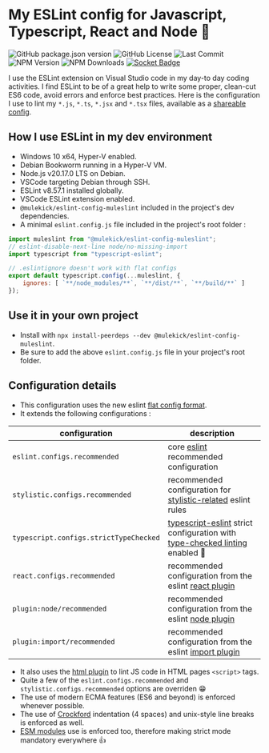 # My ESLint config for Javascript, Typescript, React and Node 🚀

![GitHub package.json version](https://img.shields.io/github/package-json/v/mulekick/muleslint)
![GitHub License](https://img.shields.io/github/license/mulekick/muleslint)
![Last Commit](https://img.shields.io/github/last-commit/mulekick/muleslint)
![NPM Version](https://img.shields.io/npm/v/@mulekick/eslint-config-muleslint)
![NPM Downloads](https://img.shields.io/npm/dt/@mulekick/eslint-config-muleslint)
[![Socket Badge](https://socket.dev/api/badge/npm/package/@mulekick/eslint-config-muleslint)](https://socket.dev/npm/package/@mulekick/eslint-config-muleslint)

I use the ESLint extension on Visual Studio code in my day-to day coding activities. I find ESLint to be of a great help to write some proper, clean-cut ES6 code, avoid errors and enforce best practices. Here is the configuration I use to lint my ```*.js```, ```*.ts```, ```*.jsx``` and  ```*.tsx``` files, available as a [shareable config](https://www.npmjs.com/package/@mulekick/eslint-config-muleslint).

## How I use ESLint in my dev environment

- Windows 10 x64, Hyper-V enabled.
- Debian Bookworm running in a Hyper-V VM.
- Node.js v20.17.0 LTS on Debian.
- VSCode targeting Debian through SSH.
- ESLint v8.57.1 installed globally.
- VSCode ESLint extension enabled.
- ```@mulekick/eslint-config-muleslint``` included in the project's dev dependencies.
- A minimal ```eslint.config.js``` file included in the project's root folder :

```js
import muleslint from "@mulekick/eslint-config-muleslint";
// eslint-disable-next-line node/no-missing-import
import typescript from "typescript-eslint";

// .eslintignore doesn't work with flat configs
export default typescript.config(...muleslint, {
    ignores: [ `**/node_modules/**`, `**/dist/**`, `**/build/**` ]
});
```
## Use it in your own project
- Install with ```npx install-peerdeps --dev @mulekick/eslint-config-muleslint```.
- Be sure to add the above ```eslint.config.js``` file in your project's root folder. 

## Configuration details
- This configuration uses the new eslint [flat config format](https://eslint.org/docs/latest/use/configure/configuration-files).
- It extends the following configurations :

| configuration                              | description                                                                                                                                                               |
| ------------------------------------------ | ------------------------------------------------------------------------------------------------------------------------------------------------------------------------- |
| ```eslint.configs.recommended```           | core [eslint](https://eslint.org/) recommended configuration                                                                                                              |
| ```stylistic.configs.recommended```        | recommended configuration for [stylistic-related](https://eslint.style/guide/why) eslint rules                                                                            |
| ```typescript.configs.strictTypeChecked``` | [typescript-eslint](https://typescript-eslint.io) strict configuration with [type-checked linting](https://typescript-eslint.io/getting-started/typed-linting) enabled 🤖 |
| ```react.configs.recommended```            | recommended configuration from the eslint [react plugin](https://www.npmjs.com/package/eslint-plugin-react)                                                               |
| ```plugin:node/recommended```              | recommended configuration from the eslint [node plugin](https://github.com/mysticatea/eslint-plugin-node)                                                                 |
| ```plugin:import/recommended```            | recommended configuration from the eslint [import plugin](https://github.com/import-js/eslint-plugin-import)                                                              |

- It also uses the [html plugin](https://github.com/BenoitZugmeyer/eslint-plugin-html) to lint JS code in HTML pages ```<script>``` tags.
- Quite a few of the ```eslint.configs.recommended``` and ```stylistic.configs.recommended``` options are overriden 😁
- The use of modern ECMA features (ES6 and beyond) is enforced whenever possible.
- The use of [Crockford](https://www.crockford.com/code.html) indentation (4 spaces) and unix-style line breaks is enforced as well.
- [ESM modules](https://nodejs.org/api/esm.html#modules-ecmascript-modules) use is enforced too, therefore making strict mode mandatory everywhere 👍